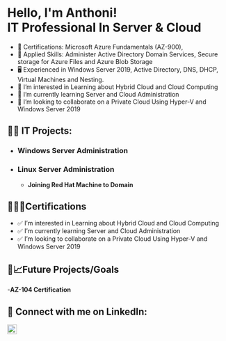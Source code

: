 <h1>Hello, I'm Anthoni! <br/> IT Professional In Server & Cloud </a></h1>

- 📜 Certifications: Microsoft Azure Fundamentals (AZ-900),
- 📜 Applied Skills: Administer Active Directory Domain Services,	Secure storage for Azure Files and Azure Blob Storage
- 🖥️ Experienced in Windows Server 2019, Active Directory, DNS, DHCP, Virtual Machines and Nesting. 
- 👀 I’m interested in Learning about Hybrid Cloud and Cloud Computing
- 🌱 I’m currently learning Server and Cloud Administration
- 💞️ I’m looking to collaborate on a Private Cloud Using Hyper-V and Windows Server 2019

<h2>👨‍💻 IT Projects:</h2>

- <h3>Windows Server Administration</h3>

  
- <h3>Linux Server Administration</h3>

  - <b>Joining Red Hat Machine to Domain</b>

<h2> 🎉📜✨Certifications </h2>
 
  - ✅ I’m interested in Learning about Hybrid Cloud and Cloud Computing
  - ✅ I’m currently learning Server and Cloud Administration
  - ✅ I’m looking to collaborate on a Private Cloud Using Hyper-V and Windows Server 2019
 
<h2>🔭📈Future Projects/Goals</h2>  

  -<b>AZ-104 Certification</b>
  
<h2>🤳 Connect with me on LinkedIn:</h2>

[<img align="left" alt="SokpiraHeuk | LinkedIn" width="22px" src="https://cdn.jsdelivr.net/npm/simple-icons@v3/icons/linkedin.svg" />][linkedin]

[linkedin]: https://www.linkedin.com/in/sokpira-heuk/
